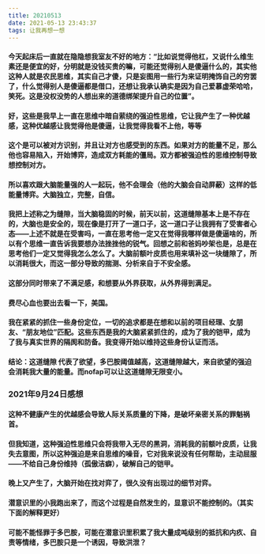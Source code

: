 ```yaml
---
title: 20210513
date: 2021-05-13 23:43:37
tags: 让我再想一想
---
```

#### 今天起床后一直就在隐隐想我室友不好的地方：“比如说觉得他杠，又说什么维生素还是便宜的好，分明就是没钱买贵的嘛，可能还觉得别人是傻逼什么的，其实他这种人就是农民思维，其实自己才傻，只是妄图用一些行为来证明掩饰自己的穷罢了，什么觉得别人是傻逼都是借口，还想让我承认确实是因为自己爱慕虚荣哈哈，笑死。这是没权没势的人想出来的道德绑架提升自己的位置”。
#### 好，这些是我早上一直在思维中暗自萦绕的强迫性思维，它让我产生了一种优越感，这种优越感让我觉得他是傻逼，让我觉得我看不上他，等等
#### 这个是可以被对方识别，并且让对方也感受到的东西。如果对方的能量不足，那么他也容易陷入，开始博弈，造成双方耗能的僵局。双方都被强迫性的思维控制导致想控制对方。
#### 所以喜欢跟大脑能量强的人一起玩，他不会理会（他的大脑会自动屏蔽）这样的低能量博弈。大脑独立，完整，自信。

#### 我把上述称之为缝隙，当大脑稳固的时候，前天以前，这道缝隙基本上是不存在的，大脑也是安全的，现在像是打开了一道口子，这一道口子让我拥有了受害者心态——上述不就是在受害吗，一直在思考他一定又在觉得我哪样做是傻逼啥的，所以有个思维一直告诉我要想办法挫挫他的锐气。回想之前和爸妈吵架也是，总是在思考他们一定又觉得我怎么怎么了。大脑前额叶皮质也用来填补这一块缝隙了，所以消耗很大，而这一部分导致的揣测、分析来自于不安全感。
#### 这部分同时带来了不满足感，和想要从外界获取，从外界得到满足。

#### 费尽心血也要出去看一下，美国。

#### 我在紧紧的抓住一些身份定位，一切的追求都是在想和以前的项目经理、女朋友、“朋友地位”匹配。这些东西是我的大脑紧紧抓住的，成为了我的铠甲，成为了我与真实世界的隔阂和防备。我变得开始以维持这些身份认证而活。
#### 结论：这道缝隙 代表了欲望，多巴胺阈值越高，这道缝隙越大，来自欲望的强迫会消耗我大量的能量。而nofap可以让这道缝隙无限变小。
### 2021年9月24日感想
#### 这种不健康产生的优越感会导致人际关系质量的下降，是破坏亲密关系的罪魁祸首。
#### 但我知道，这种强迫性思维只会将我带入无尽的黑洞，消耗我的前额叶皮质，让我失去意图，所以这种强迫是来自思维的噪音，它对我来说没有任何帮助，主动屈服——不给自己身份维持（孤傲洁癖），破解自己的铠甲。
#### 晚上又产生了，大脑开始在找对弈了，很久没有出现过的细节对弈。
#### 潜意识里的小我跑出来了，而这个过程是自然发生的，显意识不能控制的。（其实下面的解释更好）
#### 可能不能怪罪于多巴胺，可能在潜意识里积累了我大量成吨级别的抵抗和内疚、自责等情绪，多巴胺只是一个诱因，导致洪泄？